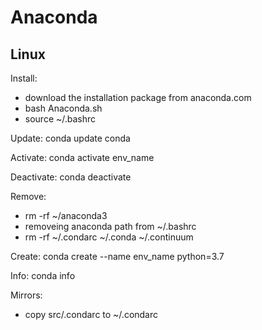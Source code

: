 # Anaconda

## Linux

Install:

*   download the installation package from anaconda.com
*   bash Anaconda.sh
*   source ~/.bashrc

Update: conda update conda

Activate: conda activate env_name

Deactivate: conda deactivate

Remove:

*   rm -rf ~/anaconda3
*   removeing anaconda path from ~/.bashrc
*   rm -rf ~/.condarc ~/.conda ~/.continuum

Create: conda create --name env_name python=3.7

Info: conda info

Mirrors:

*   copy src/.condarc to ~/.condarc
